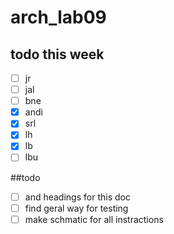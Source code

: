 # arch_lab09


## todo this week
- [ ] jr 
- [ ] jal 
- [ ] bne 
- [x] andi 
- [x] srl
- [x] lh
- [x] lb
- [ ] lbu

##todo 

- [ ] and headings for this doc
- [ ] find geral way for testing
- [ ] make schmatic for all instractions
